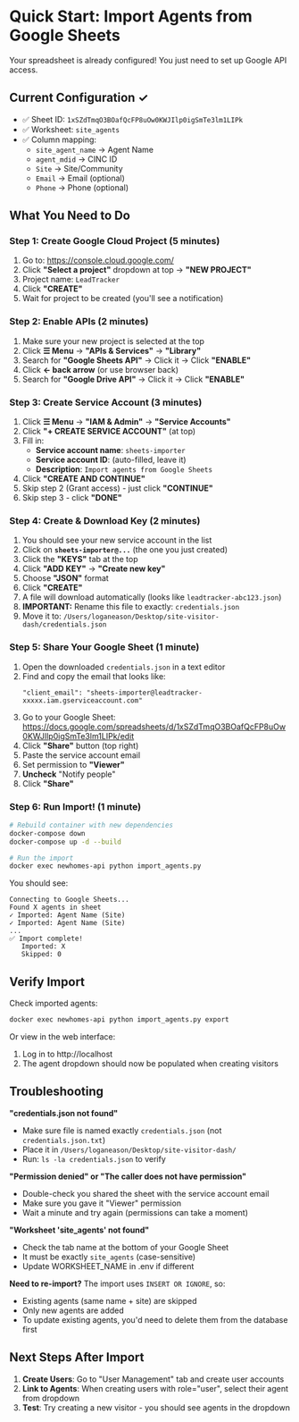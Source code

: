 # Quick Start: Import Agents from Google Sheets

Your spreadsheet is already configured! You just need to set up Google API access.

## Current Configuration ✓

- ✅ Sheet ID: `1xSZdTmqO3BOafQcFP8uOw0KWJIlp0igSmTe3lm1LIPk`
- ✅ Worksheet: `site_agents`
- ✅ Column mapping:
  - `site_agent_name` → Agent Name
  - `agent_mdid` → CINC ID
  - `Site` → Site/Community
  - `Email` → Email (optional)
  - `Phone` → Phone (optional)

## What You Need to Do

### Step 1: Create Google Cloud Project (5 minutes)

1. Go to: https://console.cloud.google.com/
2. Click **"Select a project"** dropdown at top → **"NEW PROJECT"**
3. Project name: `LeadTracker`
4. Click **"CREATE"**
5. Wait for project to be created (you'll see a notification)

### Step 2: Enable APIs (2 minutes)

1. Make sure your new project is selected at the top
2. Click **☰ Menu** → **"APIs & Services"** → **"Library"**
3. Search for **"Google Sheets API"** → Click it → Click **"ENABLE"**
4. Click **← back arrow** (or use browser back)
5. Search for **"Google Drive API"** → Click it → Click **"ENABLE"**

### Step 3: Create Service Account (3 minutes)

1. Click **☰ Menu** → **"IAM & Admin"** → **"Service Accounts"**
2. Click **"+ CREATE SERVICE ACCOUNT"** (at top)
3. Fill in:
   - **Service account name**: `sheets-importer`
   - **Service account ID**: (auto-filled, leave it)
   - **Description**: `Import agents from Google Sheets`
4. Click **"CREATE AND CONTINUE"**
5. Skip step 2 (Grant access) - just click **"CONTINUE"**
6. Skip step 3 - click **"DONE"**

### Step 4: Create & Download Key (2 minutes)

1. You should see your new service account in the list
2. Click on **`sheets-importer@...`** (the one you just created)
3. Click the **"KEYS"** tab at the top
4. Click **"ADD KEY"** → **"Create new key"**
5. Choose **"JSON"** format
6. Click **"CREATE"**
7. A file will download automatically (looks like `leadtracker-abc123.json`)
8. **IMPORTANT:** Rename this file to exactly: `credentials.json`
9. Move it to: `/Users/loganeason/Desktop/site-visitor-dash/credentials.json`

### Step 5: Share Your Google Sheet (1 minute)

1. Open the downloaded `credentials.json` in a text editor
2. Find and copy the email that looks like:
   ```
   "client_email": "sheets-importer@leadtracker-xxxxx.iam.gserviceaccount.com"
   ```
3. Go to your Google Sheet: https://docs.google.com/spreadsheets/d/1xSZdTmqO3BOafQcFP8uOw0KWJIlp0igSmTe3lm1LIPk/edit
4. Click **"Share"** button (top right)
5. Paste the service account email
6. Set permission to **"Viewer"**
7. **Uncheck** "Notify people"
8. Click **"Share"**

### Step 6: Run Import! (1 minute)

```bash
# Rebuild container with new dependencies
docker-compose down
docker-compose up -d --build

# Run the import
docker exec newhomes-api python import_agents.py
```

You should see:
```
Connecting to Google Sheets...
Found X agents in sheet
✓ Imported: Agent Name (Site)
✓ Imported: Agent Name (Site)
...
✅ Import complete!
   Imported: X
   Skipped: 0
```

## Verify Import

Check imported agents:
```bash
docker exec newhomes-api python import_agents.py export
```

Or view in the web interface:
1. Log in to http://localhost
2. The agent dropdown should now be populated when creating visitors

## Troubleshooting

**"credentials.json not found"**
- Make sure file is named exactly `credentials.json` (not `credentials.json.txt`)
- Place it in `/Users/loganeason/Desktop/site-visitor-dash/`
- Run: `ls -la credentials.json` to verify

**"Permission denied" or "The caller does not have permission"**
- Double-check you shared the sheet with the service account email
- Make sure you gave it "Viewer" permission
- Wait a minute and try again (permissions can take a moment)

**"Worksheet 'site_agents' not found"**
- Check the tab name at the bottom of your Google Sheet
- It must be exactly `site_agents` (case-sensitive)
- Update WORKSHEET_NAME in .env if different

**Need to re-import?**
The import uses `INSERT OR IGNORE`, so:
- Existing agents (same name + site) are skipped
- Only new agents are added
- To update existing agents, you'd need to delete them from the database first

## Next Steps After Import

1. **Create Users**: Go to "User Management" tab and create user accounts
2. **Link to Agents**: When creating users with role="user", select their agent from dropdown
3. **Test**: Try creating a new visitor - you should see agents in the dropdown
